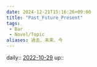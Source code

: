 ```yaml
---
date: 2024-12-21T15:16:26+09:00
title: "Past_Future_Present"
tags:
 - Bar
 - Novel/Topic
aliases: 過去、未来、今
---
```


daily:: [2022-10-29](Daily_Note/2022-10-29.md)
up::


